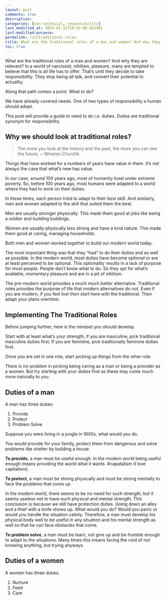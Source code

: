 ```yaml
---
layout: post
comments: true
description: 
categories: [non-technical, responsibility]
last_modified_at: 2023-01-31T20:52:08.052481
last-modified-purpose: 
permalink: /v1/traditional-roles
title: What are the traditional roles of a man and women? And why they are relevant?
toc: true
---
```


What are the traditional roles of a man and women? And why they are relevant?
In a world of narcissist, nihilism, pleasure, many are tempted to believe that this is all life has to offer. That’s until they decide to take responsibility. They stop being all talk, and convert their potential to actuality. 

Along that path comes a point. What to do?

We have already covered needs. One of two types of responsibility a human should adopt.

This post will provide a guide to need to do i.e. duties. Duties are traditional synonym for responsibility.

## Why we should look at traditional roles?

> The more you look at the history and the past, the more you can see the future.
>~ Winston Churchil.

Things that have worked for a numbers of years have value in them. It’s not always the case that what’s new has value.

In our case, around 100 years ago, most of humanity lived under extreme poverty. So, before 100 years ago, most humans were adapted to a world where they had to work on their duties.

In these times, each person tried to adapt to their best skill. And similarly, men and women adapted to the skill that suited them the best.

Men are usually stronger physically. This made them good at jobs like being a soldier and building buildings. 

Women are usually physically less strong and have a kind nature. This made them good at caring, managing households.

Both men and women worked together to build our modern world today.

The most important thing was that they “had” to do their duties and as well as possible. In the modern world, most duties have become optional or are at least perceived to be optional. This optionality results in a lack of purpose for most people. People don’t know what to do. So they opt for what’s available, momentary pleasure and are in a pit of nihilism.

The pre-modern world provides a much much better alternative. Traditional roles provides the purpose of life that modern alternatives do not. Even if you are modern, if you feel lost then start here with the traditional. Then adapt your plans overtime.

## Implementing The Traditional Roles

Before jumping further, here is the mindset you should develop.

Start with at least what’s your strength, if you are masculine, pick traditional masculine duties first. If you are feminine, pick traditionally feminine duties first.

Once you are set in one role, start picking up things from the other role.

There is no-problem in picking being caring as a man or being a provider as a women. But try starting with your duties first as these may come much more naturally to you.

## Duties of a man

A man has three duties:
1. Provide
2. Protect
3. Problem Solve

Suppose you were living in a jungle in 1600s, what would you do.

You would provide for your family, protect them from dangerous and solve problems like shelter by building a house.

**To provide**, a man must be useful enough. In the modern world being useful enough means providing the world what it wants. #capatalism (I love capitalism).

**To protect**, a man must be strong physically and must be strong mentally to face the problems that come up. 

In the modern world, there seems to be no-need for such strength, but it seems useless not to have such physical and mental strength. This conclusion is because we still have protection duties. Going down an alley and a thief with a knife shows up. What would you do? Would you panic or would you handle the situation calmly. Therefore, a man must develop his physical body well to be useful in any situation and his mental strength as well so that he can face obstacles that come.

**To problem solve**, a man must be learn, not give up and be-humble enough to adapt to the situations. Many times this means facing the void of not knowing anything, but trying anyways.

## Duties of a women
A women has three duties.
1. Nurture
2. Feed
3. Care